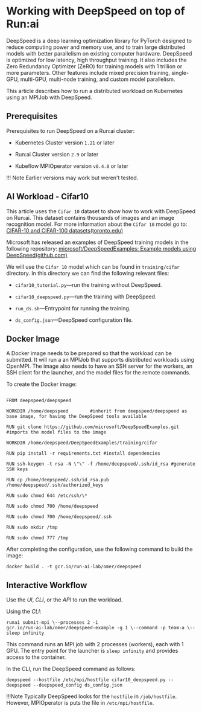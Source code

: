 # Working with DeepSpeed on top of Run:ai

DeepSpeed is a deep learning optimization library for PyTorch designed to reduce computing power and memory use, and to train large distributed models with better parallelism on existing computer hardware. DeepSpeed is optimized for low latency, high throughput training. It also includes the Zero Redundancy Optimizer (ZeRO) for training models with 1 trillion or more parameters. Other features include mixed precision training, single-GPU, multi-GPU, multi-node training, and custom model parallelism.

This article describes how to run a distributed workload on Kubernetes using an MPIJob with
DeepSpeed.

## Prerequisites

Prerequisites to run DeepSpeed on a Run:ai cluster:

* Kubernetes Cluster version `1.21` or later

* Run:ai Cluster version `2.9` or later

* Kubeflow MPIOperator version `v0.4.0` or later

!!! Note
    Earlier versions may work but weren't tested.

## AI Workload - Cifar10

This article uses the  `Cifar 10` dataset to show how to work with DeepSpeed on Run:ai. This dataset contains thousands of images and an image recognition model. For more information about the `Cifar 10` model go to: [CIFAR-10 and CIFAR-100 datasets(toronto.edu)](https://www.cs.toronto.edu/~kriz/cifar.html)

Microsoft has released an examples of DeepSpeed training models in the following repository: [microsoft/DeepSpeedExamples:
Example models using DeepSpeed(github.com)](https://github.com/microsoft/DeepSpeedExamples)

We will use the `Cifar 10` model which can be found in `training/cifar`
directory. In this directory we can find the following relevant files:

* `cifar10_tutorial.py`&mdash;run the training without DeepSpeed.

* `cifar10_deepspeed.py`&mdash;run the training with DeepSpeed.

* `run_ds.sh`&mdash;Entrypoint for running the training.

* `ds_config.json`&mdash;DeepSpeed configuration file.

## Docker Image

A Docker image needs to be prepared so that the workload can be submitted. It will run a an MPIJob that supports distributed workloads using OpenMPI. The image also needs to have an SSH server for the workers, an SSH client for the launcher, and the model files for the remote commands.

To create the Docker image:

```console

FROM deepspeed/deepspeed

WORKDIR /home/deepspeed        #inherit from deepspeed/deepspeed as base image, for having the DeepSpeed tools available

RUN git clone https://github.com/microsoft/DeepSpeedExamples.git #imports the model files to the image

WORKDIR /home/deepspeed/DeepSpeedExamples/training/cifar

RUN pip install -r requirements.txt #install dependencies

RUN ssh-keygen -t rsa -N \"\" -f /home/deepspeed/.ssh/id_rsa #generate SSH keys

RUN cp /home/deepspeed/.ssh/id_rsa.pub
/home/deepspeed/.ssh/authorized_keys

RUN sudo chmod 644 /etc/ssh/\*

RUN sudo chmod 700 /home/deepspeed

RUN sudo chmod 700 /home/deepspeed/.ssh

RUN sudo mkdir /tmp

RUN sudo chmod 777 /tmp
```

After completing the configuration, use the following command to build the image:

```cli
docker build . -t gcr.io/run-ai-lab/omer/deepspeed
```

## Interactive Workflow

Use the *UI*, *CLI*, or the *API* to run the workload.

Using the *CLI*:

```
runai submit-mpi \--processes 2 -i
gcr.io/run-ai-lab/omer/deepspeed-example -g 1 \--command -p team-a \--
sleep infinity
```

This command runs an MPI job with 2 processes (workers), each with 1 GPU.
The entry point for the launcher is `sleep infinity` and provides
access to the container.

In the *CLI*, run the DeepSpeed command as follows:

```
deepspeed --hostfile /etc/mpi/hostfile cifar10_deepspeed.py --deepspeed --deepspeed_config ds_config.json
```

!!!Note
    Typically DeepSpeed looks for the `hostfile` in `/job/hostfile`. However, MPIOperator is
puts the file in `/etc/mpi/hostfile`.
